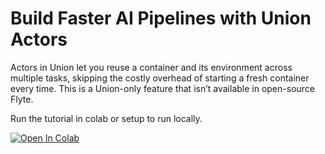 # Build Faster AI Pipelines with Union Actors

Actors in Union let you reuse a container and its environment across multiple tasks, skipping the costly overhead of starting a fresh container every time. This is a Union-only feature that isn’t available in open-source Flyte.

Run the tutorial in colab or setup to run locally.

<a target="_blank" href="https://colab.research.google.com/github/GoogleCloudPlatform/vertex-ai-samples/blob/main/notebooks/official/model_monitoring/model_monitoring.ipynb">
  <img src="https://colab.research.google.com/assets/colab-badge.svg" alt="Open In Colab"/>
</a>

